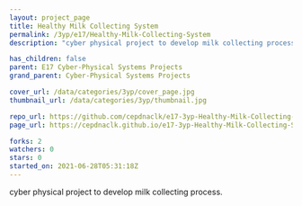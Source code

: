 ```yaml
---
layout: project_page
title: Healthy Milk Collecting System
permalink: /3yp/e17/Healthy-Milk-Collecting-System
description: "cyber physical project to develop milk collecting process."

has_children: false
parent: E17 Cyber-Physical Systems Projects
grand_parent: Cyber-Physical Systems Projects

cover_url: /data/categories/3yp/cover_page.jpg
thumbnail_url: /data/categories/3yp/thumbnail.jpg

repo_url: https://github.com/cepdnaclk/e17-3yp-Healthy-Milk-Collecting-System
page_url: https://cepdnaclk.github.io/e17-3yp-Healthy-Milk-Collecting-System

forks: 2
watchers: 0
stars: 0
started_on: 2021-06-28T05:31:18Z
---
```

cyber physical project to develop milk collecting process.

